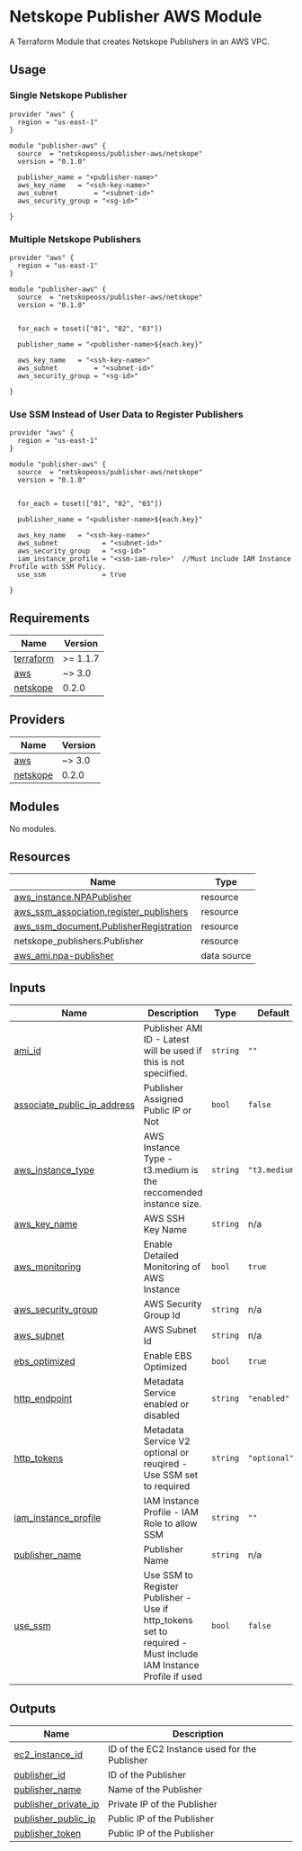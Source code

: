 
# Netskope Publisher AWS Module
A Terraform Module that creates Netskope Publishers in an AWS VPC.

## Usage

### Single Netskope Publisher
```hcl
provider "aws" {
  region = "us-east-1"
}

module "publisher-aws" {
  source  = "netskopeoss/publisher-aws/netskope"
  version = "0.1.0"

  publisher_name = "<publisher-name>"
  aws_key_name   = "<ssh-key-name>"
  aws_subnet         = "<subnet-id>"
  aws_security_group = "<sg-id>"

}
```

### Multiple Netskope Publishers
```hcl
provider "aws" {
  region = "us-east-1"
}

module "publisher-aws" {
  source  = "netskopeoss/publisher-aws/netskope"
  version = "0.1.0"


  for_each = toset(["01", "02", "03"])

  publisher_name = "<publisher-name>${each.key}"

  aws_key_name   = "<ssh-key-name>"
  aws_subnet         = "<subnet-id>"
  aws_security_group = "<sg-id>"

}
```

### Use SSM Instead of User Data to Register Publishers
```hcl
provider "aws" {
  region = "us-east-1"
}

module "publisher-aws" {
  source  = "netskopeoss/publisher-aws/netskope"
  version = "0.1.0"


  for_each = toset(["01", "02", "03"])

  publisher_name = "<publisher-name>${each.key}"

  aws_key_name   = "<ssh-key-name>"
  aws_subnet           = "<subnet-id>"
  aws_security_group   = "<sg-id>"
  iam_instance_profile = "<ssm-iam-role>"  //Must include IAM Instance Profile with SSM Policy.
  use_ssm              = true

}
```

<!-- BEGIN_TF_DOCS -->
## Requirements

| Name | Version |
|------|---------|
| <a name="requirement_terraform"></a> [terraform](#requirement\_terraform) | >= 1.1.7 |
| <a name="requirement_aws"></a> [aws](#requirement\_aws) | ~> 3.0 |
| <a name="requirement_netskope"></a> [netskope](#requirement\_netskope) | 0.2.0 |

## Providers

| Name | Version |
|------|---------|
| <a name="provider_aws"></a> [aws](#provider\_aws) | ~> 3.0 |
| <a name="provider_netskope"></a> [netskope](#provider\_netskope) | 0.2.0 |

## Modules

No modules.

## Resources

| Name | Type |
|------|------|
| [aws_instance.NPAPublisher](https://registry.terraform.io/providers/hashicorp/aws/latest/docs/resources/instance) | resource |
| [aws_ssm_association.register_publishers](https://registry.terraform.io/providers/hashicorp/aws/latest/docs/resources/ssm_association) | resource |
| [aws_ssm_document.PublisherRegistration](https://registry.terraform.io/providers/hashicorp/aws/latest/docs/resources/ssm_document) | resource |
| netskope_publishers.Publisher | resource |
| [aws_ami.npa-publisher](https://registry.terraform.io/providers/hashicorp/aws/latest/docs/data-sources/ami) | data source |

## Inputs

| Name | Description | Type | Default | Required |
|------|-------------|------|---------|:--------:|
| <a name="input_ami_id"></a> [ami\_id](#input\_ami\_id) | Publisher AMI ID - Latest will be used if this is not speciified. | `string` | `""` | no |
| <a name="input_associate_public_ip_address"></a> [associate\_public\_ip\_address](#input\_associate\_public\_ip\_address) | Publisher Assigned Public IP or Not | `bool` | `false` | no |
| <a name="input_aws_instance_type"></a> [aws\_instance\_type](#input\_aws\_instance\_type) | AWS Instance Type - t3.medium is the reccomended instance size. | `string` | `"t3.medium"` | no |
| <a name="input_aws_key_name"></a> [aws\_key\_name](#input\_aws\_key\_name) | AWS SSH Key Name | `string` | n/a | yes |
| <a name="input_aws_monitoring"></a> [aws\_monitoring](#input\_aws\_monitoring) | Enable Detailed Monitoring of AWS Instance | `bool` | `true` | no |
| <a name="input_aws_security_group"></a> [aws\_security\_group](#input\_aws\_security\_group) | AWS Security Group Id | `string` | n/a | yes |
| <a name="input_aws_subnet"></a> [aws\_subnet](#input\_aws\_subnet) | AWS Subnet Id | `string` | n/a | yes |
| <a name="input_ebs_optimized"></a> [ebs\_optimized](#input\_ebs\_optimized) | Enable EBS Optimized | `bool` | `true` | no |
| <a name="input_http_endpoint"></a> [http\_endpoint](#input\_http\_endpoint) | Metadata Service enabled or disabled | `string` | `"enabled"` | no |
| <a name="input_http_tokens"></a> [http\_tokens](#input\_http\_tokens) | Metadata Service V2 optional or reuqired - Use SSM set to required | `string` | `"optional"` | no |
| <a name="input_iam_instance_profile"></a> [iam\_instance\_profile](#input\_iam\_instance\_profile) | IAM Instance Profile - IAM Role to allow SSM | `string` | `""` | no |
| <a name="input_publisher_name"></a> [publisher\_name](#input\_publisher\_name) | Publisher Name | `string` | n/a | yes |
| <a name="input_use_ssm"></a> [use\_ssm](#input\_use\_ssm) | Use SSM to Register Publisher - Use if http\_tokens set to required - Must include IAM Instance Profile if used | `bool` | `false` | no |

## Outputs

| Name | Description |
|------|-------------|
| <a name="output_ec2_instance_id"></a> [ec2\_instance\_id](#output\_ec2\_instance\_id) | ID of the EC2 Instance used for the Publisher |
| <a name="output_publisher_id"></a> [publisher\_id](#output\_publisher\_id) | ID of the Publisher |
| <a name="output_publisher_name"></a> [publisher\_name](#output\_publisher\_name) | Name of the Publisher |
| <a name="output_publisher_private_ip"></a> [publisher\_private\_ip](#output\_publisher\_private\_ip) | Private IP of the Publisher |
| <a name="output_publisher_public_ip"></a> [publisher\_public\_ip](#output\_publisher\_public\_ip) | Public IP of the Publisher |
| <a name="output_publisher_token"></a> [publisher\_token](#output\_publisher\_token) | Public IP of the Publisher |
<!-- END_TF_DOCS -->